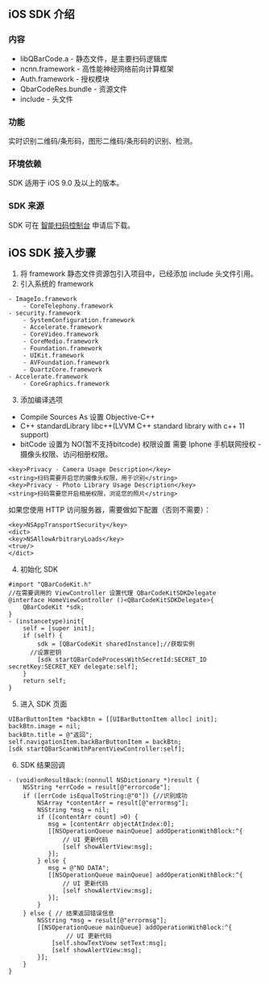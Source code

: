 ## iOS SDK 介绍

### 内容
- libQBarCode.a - 静态文件，是主要扫码逻辑库
- ncnn.framework - 高性能神经网络前向计算框架
- Auth.framework - 授权模块
- QbarCodeRes.bundle - 资源文件
- include - 头文件

### 功能
实时识别二维码/条形码，图形二维码/条形码的识别、检测。

### 环境依赖
SDK 适用于 iOS 9.0 及以上的版本。

### SDK 来源
SDK 可在 [智能扫码控制台](https://console.cloud.tencent.com/ocr/is) 申请后下载。

## iOS SDK 接入步骤
1. 将 framework 静态文件资源包引入项目中，已经添加 include 头文件引用。
2. 引入系统的 framework

```
- ImageIo.framework
    - CoreTelephony.framework
- security.framework
    - SystemConfiguration.framework
    - Accelerate.framework
    - CoreVideo.framework
    - CoreMedio.framework
    - Foundation.framework
    - UIKit.framework
    - AVFoundation.framework
    - QuartzCore.framework
- Accelerate.framework
    - CoreGraphics.framework

```

3. 添加编译选项


- Compile Sources As 设置 Objective-C++
- C++ standardLibrary libc++(LVVM C++ standard library with c++ 11 support)
- bitCode 设置为 NO(暂不支持bitcode)
权限设置
需要 Iphone 手机联网授权 - 摄像头权限、访问相册权限。

```
<key>Privacy - Camera Usage Description</key>
<string>扫码需要开启您的摄像头权限，用于识别</string>
<key>Privacy - Photo Library Usage Description</key>
<string>扫码需要您开启相册权限，浏览您的照片</string>

```

如果您使用 HTTP 访问服务器，需要做如下配置（否则不需要）：

```
<key>NSAppTransportSecurity</key>
<dict>
<key>NSAllowArbitraryLoads</key>
<true/>
</dict>
```

4. 初始化 SDK

```
#import "QBarCodeKit.h"
//在需要调用的 ViewController 设置代理 QBarCodeKitSDKDelegate
@interface HomeViewController ()<QBarCodeKitSDKDelegate>{
    QBarCodeKit *sdk;
}
- (instancetype)init{
    self = [super init];
    if (self) {
        sdk = [QBarCodeKit sharedInstance];//获取实例
      //设置密钥
        [sdk startQBarCodeProcessWithSecretId:SECRET_ID secretKey:SECRET_KEY delegate:self];
    }
    return self;
}

```

5. 进入 SDK 页面

```
UIBarButtonItem *backBtn = [[UIBarButtonItem alloc] init];
backBtn.image = nil;
backBtn.title = @"返回";
self.navigationItem.backBarButtonItem = backBtn;
[sdk startQBarScanWithParentViewController:self];

```

6. SDK 结果回调

```
- (void)onResultBack:(nonnull NSDictionary *)result {
    NSString *errCode = result[@"errorcode"];
    if ([errCode isEqualToString:@"0"]) {//识别成功
        NSArray *contentArr = result[@"errormsg"];
        NSString *msg = nil;
        if ([contentArr count] >0) {
           msg = [contentArr objectAtIndex:0];
           [[NSOperationQueue mainQueue] addOperationWithBlock:^{
               // UI 更新代码
               [self showAlertView:msg];
           }];
        } else {
           msg = @"NO DATA";
           [[NSOperationQueue mainQueue] addOperationWithBlock:^{
               // UI 更新代码
               [self showAlertView:msg];
           }];
        }
    } else { // 结果返回错误信息
        NSString *msg = result[@"errormsg"];
        [[NSOperationQueue mainQueue] addOperationWithBlock:^{
                // UI 更新代码
            [self.showTextVoew setText:msg];
            [self showAlertView:msg];
        }];
    }
}

```





